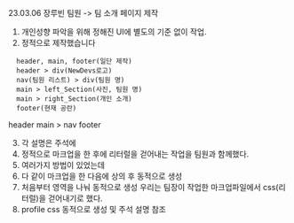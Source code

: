 23.03.06
장루빈 팀원
-> 팀 소개 페이지 제작
1. 개인성향 파악을 위해 정해진 UI에 별도의 기준 없이 작업.
2. 정적으로 제작했습니다
  <!-- 관계 -->
      header, main, footer(일단 제작)
      header > div(NewDevs로고)
      nav(팀원 리스트) > div(팀원 명)
      main > left_Section(사진, 팀원 명)
      main > right_Section(개인 소개)
      footer(현재 공란)
  <!-- 구조 -->
  <body>
  header
  main > nav
  footer
  </body>
  
3. 각 설명은 주석에
4. 정적으로 마크업을 한 후에 리터럴을 걷어내는 작업을 팀원과 함께했다.
5. 여러가지 방법이 있었는데
  1. 다 같이 마크업을 한 다음에 상의 후 동적으로 생성
  2. 처음부터 영역을 나눠 동적으로 생성
  우리는 팀장이 작업한 마크업파일에서 css(리터럴)을 걷어내기로 했다.
6. profile css 동적으로 생성 및 주석 설명 참조
